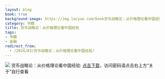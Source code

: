 ```yaml
---
layout: blog
book: true
background-image: https://img.locyoo.com/book货币战略论：从价格理论看中国经验.jpg
category: 书籍
title: 货币战略论：从价格理论看中国经验
tags:
- 书籍
- 金融
redirect_from:
  - /2024/03/货币战略论：从价格理论看中国经验/
---
```

![](https://img.locyoo.com/book货币战略论：从价格理论看中国经验.jpg)
货币战略论：从价格理论看中国经验: <a name = "ref1" href="https://url18.ctfile.com/f/50983618-1323135259-b2aa05?p=3619">点击下载</a>，访问密码请点击右上方“关于”自行查看